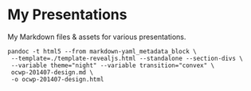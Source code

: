 # My Presentations

My Markdown files & assets for various presentations.

    pandoc -t html5 --from markdown-yaml_metadata_block \
     --template=./template-revealjs.html --standalone --section-divs \
     --variable theme="night" --variable transition="convex" \
     ocwp-201407-design.md \
     -o ocwp-201407-design.html
